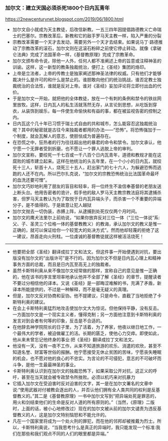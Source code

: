 ### 加尔文：建立天国必须杀死1800个日内瓦青年
https://2newcenturynet.blogspot.com/2019/06/1800.html
- 加尔文自小就成为天主教徒，后改信新教。一五三四年因提倡路德教义亡命瑞士的巴塞尔。宗教改革后，新教和它的敌手罗马天主教一样，陷入严重的分裂
- 宗教改革需要一个天才去发动，需要另外一个天才去结束。如果说马丁·路德推动了宗教改革的滚石，加尔文则在这滚石粉碎之前使它停止转动。就像《拿破仑法典》完成了法国革命一样，《基督教原理》完成了宗教革命。
- 加尔文颁布命令说，除他一人外，任何人都不准阐述上帝的旨意或注释神圣的训谕。这样，这一新型的教条独裁统治，便打上《圣经》集团的烙印。
- 上帝是立法者，上帝的传教士是独家阐述那神圣法律的权威。只有他们才能够裁决什么是许可的和什么是禁止的。谁胆敢向他们的统治挑战，谁否定教士独裁统治的合法性，谁就是反对上帝。谁对《圣经》妄加评论将立即付出血的代价。
- 于是加尔文一开始，就把他的全体教徒，放在一个有刺的条例和禁令的铁丝网里放牧。这样，日内瓦人的私生活就荡然无存，从言论到思想，从吃饭到穿衣，从装饰到娱乐，每一件使生命愉快和有益的事，都在被监视告密的控制之内。
- 日内瓦这个几十年已习惯于瑞士式自由的共和城市，怎么能容忍这独裁统治呢？其中的秘密就是古往今来独裁者都用的办法——“恐怖”。将恐怖强加于一个制度，就会瓦解人的意志，使胆怯成为普遍存在。
- 在恐慌之中，狂热者的行为往往超出他的暴君的命令和禁令。加尔文承认，他宁愿一个无罪者受到折磨，也不愿让一个罪人逃脱上帝的审判。
- 加尔文宣称，要绞死一千七百或一千八百个日内瓦青年，道德和教规才能在这腐败的城市建立起来。这样在他统治的头五年里，在一个小小的日内瓦，就绞死十三人，斩首十人，烧死三十五人，赶出家门的七十六人，为躲避恐怖而逃跑的人还不在内。所以巴尔扎克说，“加尔文的宗教恐怖统治比法国革命最坏的血洗还要可憎”。
- 加尔文巧妙地利用了朋友的盲目和轻率，将一位终生不渝信奉基督的老朋友送上断头台。他用告密者的诡计，假手他的敌人罗马天主教宗教法庭将其逮捕杀害，但罗马天主教认为为了取悦于日内瓦异端头子，而杀害一个不重要的异端分子，是不值得的。于是故意让犯人越狱
- 加尔文抛去一切伪装，赤膊上阵，从逮捕到处死仅仅两个月时间。
- 加尔文的鹰犬法里尔上前劝说，“如果你放弃反对三位一体（“三位一体说”系:父、子、圣灵三个位格一体的基督教教义）的教诲，承认加尔文的教义是惟一正确的，就可以保证给你一个较宽大的处决方式”。然而他却轻蔑的拒绝了这一建议，昂首走向火刑柱。一位虔诚的基督教徒就这样被活活烧死！
---
- 他要把全部《圣经》翻译成拉丁文和法文。但这件事一开始便遇到对抗，要出版没有加尔文的“出版许可”是不行的。因为加尔文不但是日内瓦心理上和精神事务方面的总裁，而且是日内瓦至高无上的独裁者。
- 虽然卡斯特利奥从来不像加尔文经常做的那样，宣称自己的意见是惟一正确的，他在该书的序言里坦率地承认他并不全部了解《圣经》的章节，提醒读者不要过分相信他的译本。又说《圣经》是一部晦涩难解的书，充满了矛盾，新译本所能提供的，不过是一种解释，而不是毫无疑义的真理。
- 但是，加尔文反对协商和妥协。他不提建议，只是命令，直截了当地拒绝了卡斯特利奥的建议。
- 在会上卡斯特利奥猛烈地攻击使加尔文大为惊诧。但他保持平静，没有反击。一方面加尔文是一个现实主义者，懂得克制；另一方面他注意到卡斯特利奥的发言对到会者有何等的印象，反击是不合适的。
- 在他辞去神学院院长的日子里，为了活着，为了养家，他夜以继日地工作，一个最伟大的学者，被迫做雇工的活。长期的匮乏，使他心力交瘁。即使如此，他从来未曾忘记他终身的事业:把《圣经》翻译成拉丁文和法文。
- 他没有一天，没有一夜不工作，从来不知道旅游的欢乐、消遣的欢欣，甚至不知道名誉、财富等世俗的报酬。他宁愿接受无休止贫困的苦味，宁愿丧失睡眠的机会，也不愿对他的良心的不忠实。为言论的不可侵犯，意志的不可破坏而斗争，是他一生最最神圣的事业。
- 卡斯特利奥认识到在加尔文的独裁恐怖下，如果采取公开对抗，这正义的呼吁，甚至在当天就会被专政禁令所挫败。必须以机巧来对抗暴力
- 它插入加尔文在受迫害时反对迫害的文字，其一是在加尔文署名的文章中说:“使用武器对付被教会逐出的人，并否认他们拥有全人类共同的权利是反基督教义的。”其二是《基督教原理》一书中加尔文写到“把异端处死是罪恶的，用火和剑结束他们的生命是反对人道的所有原则的。”（当然，《原理》二版时，上面的话，被小心地修改过）现在的加尔文被从前的加尔文谴责为违反基督教义的人，这是加尔文特别恼怒和不能允许的。
- 凡在一个国家里将成为一个处火刑的罪犯，而在他的邻邦却被推戴为烈士。所以，卡斯特利奥说，“当我思考什么是真正的异端时，我只能发现一个标准:我们在那些和我们观点不同的人们的眼里都是异端。”